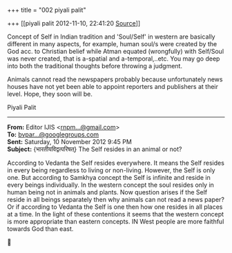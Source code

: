+++
title = "002 piyali palit"

+++
[[piyali palit	2012-11-10, 22:41:20 [Source](https://groups.google.com/g/bvparishat/c/DGRVijLzoN0)]]



Concept of Self in Indian tradition and 'Soul/Self' in western are basically different in many aspects, for example, human soul/s were created by the God acc. to Christian belief while Atman equated (wrongfully) with Self/Soul was never created, that is a-spatial and a-temporal,..etc. You may go deep into both the traditional thoughts before throwing a judgment.

  

Animals cannot read the newspapers probably because unfortunately news houses have not yet been able to appoint reporters and publishers at their level. Hope, they soon will be.

  

Piyali Palit

  

  



  
  

------------------------------------------------------------------------

**From:** Editor IJIS \<[rnpm...@gmail.com]()\>  
**To:** [bvpar...@googlegroups.com]()  
**Sent:** Saturday, 10 November 2012 9:45 PM  
**Subject:** {भारतीयविद्वत्परिषत्} The Self resides in an animal or not?  

  

According to Vedanta the Self resides everywhere. It means the Self resides in every being regardless to living or non-living. However, the Self is only one. But according to Samkhya concept the Self is infinite and reside in every beings individually. In the western concept the soul resides only in human being not in animals and plants. Now question arises if the Self reside in all beings separately then why animals can not read a news paper? Or if according to Vedanta the Self is one then how one resides in all places at a time. In the light of these contentions it seems that the western concept is more appropriate than eastern concepts. IN West people are more faithful towards God than east.  



